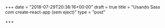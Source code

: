 +++
date = "2018-07-29T20:38:16+00:00"
draft = true
title = "Usando Sass com create-react-app (sem eject)"
type = "post"

+++
